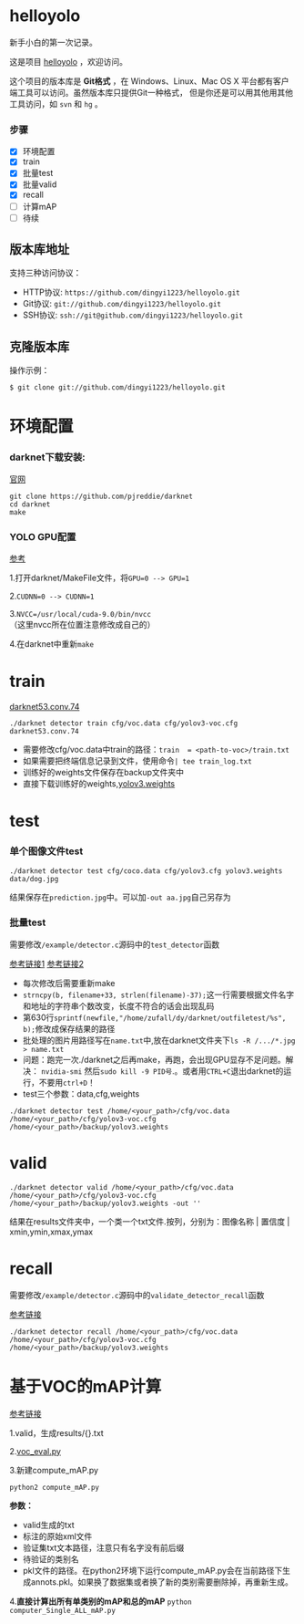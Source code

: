 # helloyolo
新手小白的第一次记录。

这是项目 [helloyolo](https://github.com/dingyi1223/helloyolo) ，欢迎访问。

这个项目的版本库是 **Git格式** ，在 Windows、Linux、Mac OS X
平台都有客户端工具可以访问。虽然版本库只提供Git一种格式，
但是你还是可以用其他用其他工具访问，如 ``svn`` 和 ``hg`` 。

### 步骤
- [x] 环境配置
- [x] train
- [x] 批量test
- [x] 批量valid
- [x] recall
- [ ] 计算mAP
- [ ] 待续

## 版本库地址

支持三种访问协议：

* HTTP协议: `https://github.com/dingyi1223/helloyolo.git` 
* Git协议: `git://github.com/dingyi1223/helloyolo.git` 
* SSH协议: `ssh://git@github.com/dingyi1223/helloyolo.git` 

## 克隆版本库

操作示例：

    $ git clone git://github.com/dingyi1223/helloyolo.git


# 环境配置
### darknet下载安装:
[官网](https://pjreddie.com/darknet/yolo)

```
git clone https://github.com/pjreddie/darknet
cd darknet
make
```

### YOLO GPU配置
[参考](https://blog.csdn.net/luoying_ontheroad/article/details/81136973)

1.打开darknet/MakeFile文件，将`GPU=0 --> GPU=1`

2.`CUDNN=0 --> CUDNN=1`

3.`NVCC=/usr/local/cuda-9.0/bin/nvcc`（这里nvcc所在位置注意修改成自己的）

4.在darknet中重新`make`

# train
[darknet53.conv.74](https://pjreddie.com/media/files/darknet53.conv.74)

`./darknet detector train cfg/voc.data cfg/yolov3-voc.cfg darknet53.conv.74`

- 需要修改cfg/voc.data中train的路径：`train  = <path-to-voc>/train.txt`
- 如果需要把终端信息记录到文件，使用命令`| tee train_log.txt`
- 训练好的weights文件保存在backup文件夹中
- 直接下载训练好的weights,[yolov3.weights](https://pjreddie.com/media/files/yolov3.weights)

# test
### 单个图像文件test
`./darknet detector test cfg/coco.data cfg/yolov3.cfg yolov3.weights data/dog.jpg`

结果保存在`prediction.jpg`中。可以加`-out aa.jpg`自己另存为

### 批量test
需要修改`/example/detector.c`源码中的`test_detector`函数

[参考链接1](https://blog.csdn.net/cgt19910923/article/details/80528559)
[参考链接2](https://blog.csdn.net/mieleizhi0522/article/details/79989754)

- 每次修改后需要重新make
- `strncpy(b, filename+33, strlen(filename)-37);`这一行需要根据文件名字和地址的字符串个数改变，长度不符合的话会出现乱码
-  第630行`sprintf(newfile,"/home/zufall/dy/darknet/outfiletest/%s", b);`修改成保存结果的路径
- 批处理的图片用路径写在`name.txt`中,放在darknet文件夹下`ls -R /.../*.jpg > name.txt`
- 问题：跑完一次./darknet之后再make，再跑，会出现GPU显存不足问题。解决： `nvidia-smi` 然后`sudo kill -9 PID号`.。或者用`CTRL+C`退出darknet的运行，不要用`ctrl+D`！
- test三个参数：data,cfg,weights

`./darknet detector test /home/<your_path>/cfg/voc.data /home/<your_path>/cfg/yolov3-voc.cfg /home/<your_path>/backup/yolov3.weights`

# valid

`./darknet detector valid /home/<your_path>/cfg/voc.data /home/<your_path>/cfg/yolov3-voc.cfg /home/<your_path>/backup/yolov3.weights -out ''`

结果在results文件夹中，一个类一个txt文件.按列，分别为：图像名称 | 置信度 | xmin,ymin,xmax,ymax

# recall

需要修改`/example/detector.c`源码中的`validate_detector_recall`函数

[参考链接](https://blog.csdn.net/mieleizhi0522/article/details/79989754)

`./darknet detector recall /home/<your_path>/cfg/voc.data /home/<your_path>/cfg/yolov3-voc.cfg /home/<your_path>/backup/yolov3.weights`

# 基于VOC的mAP计算

[参考链接](https://blog.csdn.net/amusi1994/article/details/81564504)

1.valid，生成results/{}.txt

2.[voc_eval.py](https://github.com/rbgirshick/py-faster-rcnn/tree/master/lib/datasets)

3.新建compute_mAP.py

```python2 compute_mAP.py```
    
   **参数：**
    
   - valid生成的txt
   - 标注的原始xml文件
   - 验证集txt文本路径，注意只有名字没有前后缀
   - 待验证的类别名
   - pkl文件的路径。在python2环境下运行compute_mAP.py会在当前路径下生成annots.pkl。如果换了数据集或者换了新的类别需要删除掉，再重新生成。
 
 4.**直接计算出所有单类别的mAP和总的mAP**
 `python computer_Single_ALL_mAP.py `
 
 
